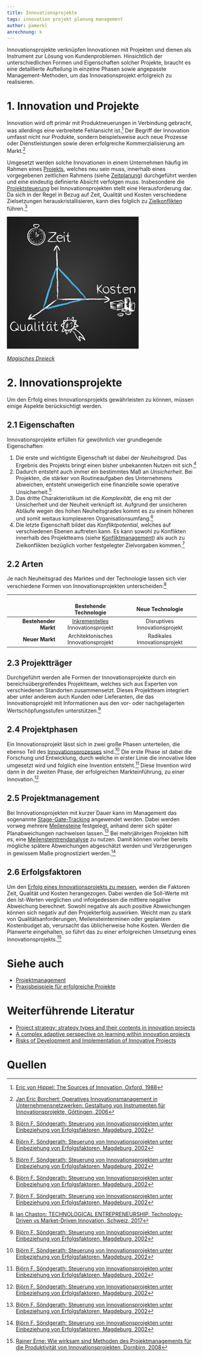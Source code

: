 ```yaml
---
title: Innovationsprojekte
tags: innovation projekt planung management
author: pamerkl
anrechnung: k
---
```


Innovationsprojekte verknüpfen Innovationen mit Projekten und dienen als Instrument zur Lösung von Kundenproblemen. Hinsichtlich der unterschiedlichen Formen und Eigenschaften solcher Projekte, braucht es eine detaillierte Aufteilung in einzelne Phasen sowie angepasste Management-Methoden, um das Innovationsprojekt erfolgreich zu realisieren.

# 1.	Innovation und Projekte

Innovation wird oft primär mit Produktneuerungen in Verbindung gebracht, was allerdings eine verbreitete Fehlansicht ist.[^1] Der Begriff der Innovation umfasst nicht nur Produkte, sondern beispielsweise auch neue Prozesse oder Dienstleistungen sowie deren erfolgreiche Kommerzialisierung am Markt.[^2]

Umgesetzt werden solche Innovationen in einem Unternehmen häufig im Rahmen eines [Projekts](Projekt.md), welches neu sein muss, innerhalb eines vorgegebenen zeitlichen Rahmens (siehe [Zeitplanung](Zeitplanung.md)) durchgeführt werden und eine eindeutig definierte Absicht verfolgen muss. Insbesondere die [Projektsteuerung](Projektsteuerung.md) bei Innovationsprojekten stellt eine Herausforderung dar. Da sich in der Regel in Bezug auf Zeit, Qualität und Kosten verschiedene Zielsetzungen herauskristallisieren, kann dies folglich zu [Zielkonflikten](Zielkonflikte.md) führen.[^3]

<img src="Innovationsprojekte/magischesdreieck.jpg" alt="Magisches Dreieck" width="350"/>

*[Magisches Dreieck](Magisches_Dreieck.md)*

# 2.	Innovationsprojekte
Um den Erfolg eines Innovationsprojekts gewährleisten zu können, müssen einige Aspekte berücksichtigt werden.

## 2.1	Eigenschaften

Innovationsprojekte erfüllen für gewöhnlich vier grundlegende Eigenschaften:
1. Die erste und wichtigste Eigenschaft ist dabei der *Neuheitsgrad*. Das Ergebnis des Projekts bringt einen bisher unbekannten Nutzen mit sich.[^3]
2. Dadurch entsteht auch immer ein bestimmtes Maß an *Unsicherheit*. Bei Projekten, die stärker von Routineaufgaben des Unternehmens abweichen, entsteht unweigerlich eine finanzielle sowie operative Unsicherheit.[^3]
3. Das dritte Charakteristikum ist die *Komplexität*, die eng mit der Unsicherheit und der Neuheit verknüpft ist. Aufgrund der unsicheren Abläufe wegen des hohen Neuheitsgrades kommt es zu einem höheren und somit weitaus komplexeren Organisationsumfang.[^3]
4. Die letzte Eigenschaft bildet das *Konfliktpotential*, welches auf verschiedenen Ebenen auftreten kann. Es kann sowohl zu Konflikten innerhalb des Projektteams (siehe [Konfliktmanagement](Konfliktmanagement.md)) als auch zu Zielkonflikten bezüglich vorher festgelegter Zielvorgaben kommen.[^3]

## 2.2	Arten

Je nach Neuheitsgrad des Marktes und der Technologie lassen sich vier verschiedene Formen von Innovationsprojekten unterscheiden:[^4]

|         |<img width=150/><br>Bestehende Technologie|<img width=200/><br>Neue Technologie|
| -------------: | :-------------: | :-------------: |
|**Bestehender Markt**|[Inkrementelles](Increment.md)<br>Innovationsprojekt|Disruptives<br>Innovationsprojekt|
|**Neuer Markt**|Architektonisches<br>Innovationsprojekt|Radikales<br>Innovationsprojekt|

## 2.3	Projektträger

Durchgeführt werden alle Formen der Innovationsprojekte durch ein bereichsübergreifendes Projektteam, welches sich aus Experten von verschiedenen Standorten zusammensetzt. Dieses Projektteam integriert aber unter anderem auch Kunden oder Lieferanten, die das Innovationsprojekt mit Informationen aus den vor- oder nachgelagerten Wertschöpfungsstufen unterstützen.[^3]

## 2.4	Projektphasen

Ein Innovationsprojekt lässt sich in zwei große Phasen unterteilen, die ebenso Teil des [Innovationsprozesses](https://wirtschaftslexikon.gabler.de/definition/innovationsprozess-41599) sind.[^3]
Die erste Phase ist dabei die Forschung und Entwicklung, durch welche in erster Linie die innovative Idee umgesetzt wird und folglich eine Invention entsteht.[^3]
Diese Invention wird dann in der zweiten Phase, der erfolgreichen Markteinführung, zu einer Innovation.[^3]

## 2.5	Projektmanagement

Bei Innovationsprojekten mit kurzer Dauer kann im Management das sogenannte [Stage-Gate-Tracking](https://de.wikipedia.org/wiki/Stage-Gate-Modell#:~:text=Das%20Stage%2DGate%2DModell%20wurde,lediglich%20eine%20suboptimale%20Ber%C3%BCcksichtigung%20fanden.) angewendet werden. Dabei werden vorweg mehrere [Meilensteine](Meilensteine.md) festgelegt, anhand derer sich später Planabweichungen nachweisen lassen.[^3]
Bei mehrjährigen Projekten hilft es, eine [Meilensteintrendanalyse](Meilensteintrendanalyse.md) zu nutzen. Damit können vorher bereits mögliche spätere Abweichungen abgeschätzt werden und Verzögerungen in gewissem Maße prognostiziert werden.[^3]

## 2.6	Erfolgsfaktoren

Um den [Erfolg eines Innovationsprojekts zu messen](Erfolgsmessung.md), werden die Faktoren Zeit, Qualität und Kosten herangezogen. Dabei werden die Soll-Werte mit den Ist-Werten verglichen und infolgedessen die mittlere negative Abweichung berechnet. Sowohl negative als auch positive Abweichungen können sich negativ auf den Projekterfolg auswirken. Weicht man zu stark von Qualitätsanforderungen, Meilensteinterminen oder geplantem Kostenbudget ab, verursacht das üblicherweise hohe Kosten. Werden die Planwerte eingehalten, so führt das zu einer erfolgreichen Umsetzung eines Innovationsprojekts.[^5]



# Siehe auch

* [Projektmanagement](Projektmanagement.md)
* [Praxisbeispiele für erfolgreiche Projekte](Praxisbeispiele_erfolgreiche_Projekte.md)

# Weiterführende Literatur

* [Project strategy: strategy types and their contents in innovation projects](https://www.emerald.com/insight/content/doi/10.1108/17538370810846414/full/html?skipTracking=true)
* [A complex adaptive perspective on learning within innovation projects](https://www.emerald.com/insight/content/doi/10.1108/09696470310497177/full/html?casa_token=sGYcffGP2QIAAAAA:Y-vCtYQIiCmw0WQ_dl4H_jlzhjgFd4WTset6XZL2SJE84cjCv7_guhodcM4HHH2SJD4YEvr-ecyJzjLYnA21jSMyxinkMcO3R8rYa8020Jb6r3x7vRFl)
* [Risks of Development and Implementation of Innovative Projects](https://www.richtmann.org/journal/index.php/mjss/article/view/7373)

# Quellen

[^1]: [Eric von Hippel: The Sources of Innovation, Oxford, 1988](https://link.springer.com/content/pdf/10.1007/978-3-8349-9320-5_10.pdf)
[^2]: [Jan Eric Borchert: Operatives Innovationsmanagement in Unternehmensnetzwerken: Gestaltung von Instrumenten für Innovationsprojekte, Göttingen, 2006](https://books.google.de/books?hl=de&lr=&id=SBH_DwAAQBAJ&oi=fnd&pg=PR14&dq=innovationsprojekte&ots=ysHBRqOPqJ&sig=hWOvhN2a1oV1_59y_G0V0SzSxcU&redir_esc=y#v=onepage&q=innovationsprojekte&f=false)
[^3]: [ Björn F. Söndgerath: Steuerung von Innovationsprojekten unter Einbeziehung von Erfolgsfaktoren, Magdeburg, 2002](https://opendata.uni-halle.de/bitstream/1981185920/10766/1/bjosoendgerath.pdf)
[^4]: [Ian Chaston: TECHNOLOGICAL ENTREPRENEURSHIP. Technology-Driven vs Market-Driven Innovation, Schweiz, 2017](https://link.springer.com/content/pdf/10.1007%2F978-3-319-45850-2.pdf)
[^5]: [Rainer Erne: Wie wirksam sind Methoden des Projektmanagements für die Produktivität von Innovationsprojekten, Dornbirn, 2008](https://idp-lab.org/wp-content/uploads/IDP-Lab-Rainer-Erne-Wie-wirksam-sind-Methoden-des-Projektmanagements-f%C3%BCr-die-Produktivit%C3%A4t-von-Innovationsprojekten.pdf)

